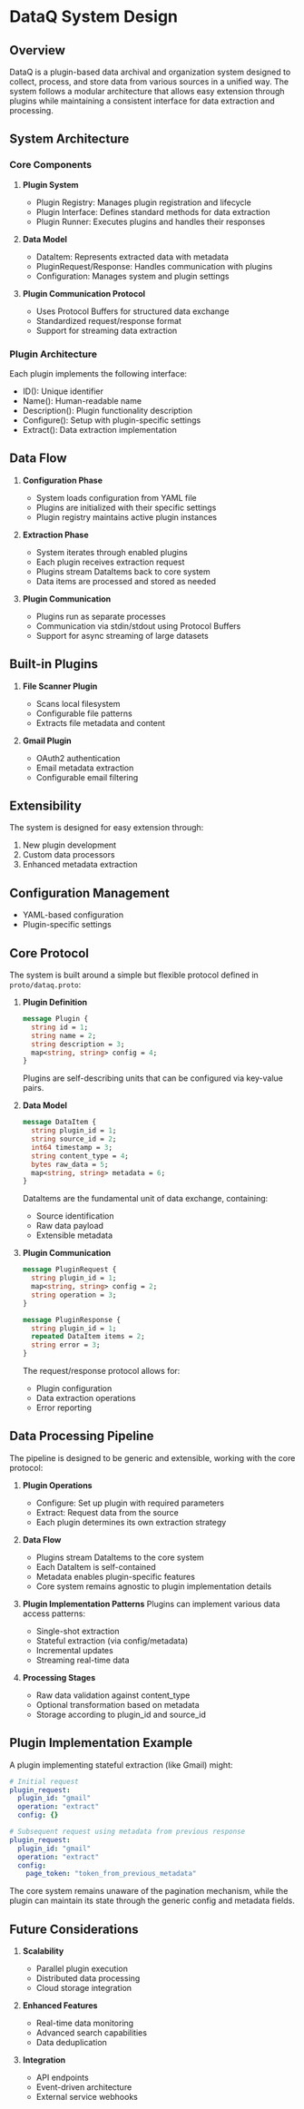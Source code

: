 # DataQ System Design

## Overview
DataQ is a plugin-based data archival and organization system designed to collect, process, and store data from various sources in a unified way. The system follows a modular architecture that allows easy extension through plugins while maintaining a consistent interface for data extraction and processing.

## System Architecture

### Core Components

1. **Plugin System**
   - Plugin Registry: Manages plugin registration and lifecycle
   - Plugin Interface: Defines standard methods for data extraction
   - Plugin Runner: Executes plugins and handles their responses

2. **Data Model**
   - DataItem: Represents extracted data with metadata
   - PluginRequest/Response: Handles communication with plugins
   - Configuration: Manages system and plugin settings

3. **Plugin Communication Protocol**
   - Uses Protocol Buffers for structured data exchange
   - Standardized request/response format
   - Support for streaming data extraction

### Plugin Architecture

Each plugin implements the following interface:
- ID(): Unique identifier
- Name(): Human-readable name
- Description(): Plugin functionality description
- Configure(): Setup with plugin-specific settings
- Extract(): Data extraction implementation

## Data Flow

1. **Configuration Phase**
   - System loads configuration from YAML file
   - Plugins are initialized with their specific settings
   - Plugin registry maintains active plugin instances

2. **Extraction Phase**
   - System iterates through enabled plugins
   - Each plugin receives extraction request
   - Plugins stream DataItems back to core system
   - Data items are processed and stored as needed

3. **Plugin Communication**
   - Plugins run as separate processes
   - Communication via stdin/stdout using Protocol Buffers
   - Support for async streaming of large datasets

## Built-in Plugins

1. **File Scanner Plugin**
   - Scans local filesystem
   - Configurable file patterns
   - Extracts file metadata and content

2. **Gmail Plugin**
   - OAuth2 authentication
   - Email metadata extraction
   - Configurable email filtering

## Extensibility

The system is designed for easy extension through:
1. New plugin development
2. Custom data processors
4. Enhanced metadata extraction

## Configuration Management

- YAML-based configuration
- Plugin-specific settings

## Core Protocol

The system is built around a simple but flexible protocol defined in `proto/dataq.proto`:

1. **Plugin Definition**
   ```protobuf
   message Plugin {
     string id = 1;
     string name = 2;
     string description = 3;
     map<string, string> config = 4;
   }
   ```
   Plugins are self-describing units that can be configured via key-value pairs.

2. **Data Model**
   ```protobuf
   message DataItem {
     string plugin_id = 1;
     string source_id = 2;
     int64 timestamp = 3;
     string content_type = 4;
     bytes raw_data = 5;
     map<string, string> metadata = 6;
   }
   ```
   DataItems are the fundamental unit of data exchange, containing:
   - Source identification
   - Raw data payload
   - Extensible metadata

3. **Plugin Communication**
   ```protobuf
   message PluginRequest {
     string plugin_id = 1;
     map<string, string> config = 2;
     string operation = 3;
   }

   message PluginResponse {
     string plugin_id = 1;
     repeated DataItem items = 2;
     string error = 3;
   }
   ```
   The request/response protocol allows for:
   - Plugin configuration
   - Data extraction operations
   - Error reporting

## Data Processing Pipeline

The pipeline is designed to be generic and extensible, working with the core protocol:

1. **Plugin Operations**
   - Configure: Set up plugin with required parameters
   - Extract: Request data from the source
   - Each plugin determines its own extraction strategy

2. **Data Flow**
   - Plugins stream DataItems to the core system
   - Each DataItem is self-contained
   - Metadata enables plugin-specific features
   - Core system remains agnostic to plugin implementation details

3. **Plugin Implementation Patterns**
   Plugins can implement various data access patterns:
   - Single-shot extraction
   - Stateful extraction (via config/metadata)
   - Incremental updates
   - Streaming real-time data

4. **Processing Stages**
   - Raw data validation against content_type
   - Optional transformation based on metadata
   - Storage according to plugin_id and source_id

## Plugin Implementation Example

A plugin implementing stateful extraction (like Gmail) might:
```yaml
# Initial request
plugin_request:
  plugin_id: "gmail"
  operation: "extract"
  config: {}

# Subsequent request using metadata from previous response
plugin_request:
  plugin_id: "gmail"
  operation: "extract"
  config:
    page_token: "token_from_previous_metadata"
```

The core system remains unaware of the pagination mechanism, while the plugin can maintain its state through the generic config and metadata fields.

## Future Considerations

1. **Scalability**
   - Parallel plugin execution
   - Distributed data processing
   - Cloud storage integration

2. **Enhanced Features**
   - Real-time data monitoring
   - Advanced search capabilities
   - Data deduplication

3. **Integration**
   - API endpoints
   - Event-driven architecture
   - External service webhooks
